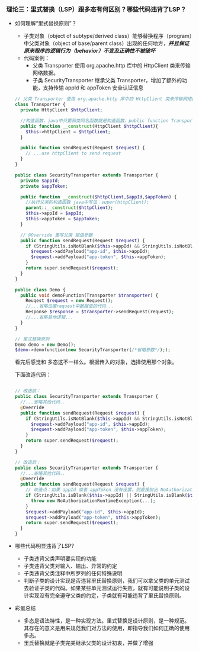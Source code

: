 ### 理论三：里式替换（LSP）跟多态有何区别？哪些代码违背了LSP？

- 如何理解“里式替换原则”？

  - 子类对象（object of subtype/derived class）能够替换程序（program）中父类对象（object of base/parent class）出现的任何地方，***并且保证原来程序的逻辑行为（behavior）不变及正确性不被破坏***
  - 代码案例：
    - 父类 Transporter 使用 org.apache.http 库中的 HttpClient 类来传输网络数据。
    - 子类 SecurityTransporter 继承父类 Transporter，增加了额外的功能，支持传输 appId 和 appToken 安全认证信息

  ```php
  // 父类 Transporter 使用 org.apache.http 库中的 HttpClient 类来传输网络数据。
  class Transporter {
    private HttpClient $httpClient;
  
    //构造函数，java中只要和类同名函数就是构造函数，public function Transporter();
    public function __construct(HttpClient $httpClient){
      $this->httpClient = $httpClient;
    }
  
    public function sendRequest(Request $request) {
      // ...use httpClient to send request
    }
  }
  
  public class SecurityTransporter extends Transporter {
    private $appId;
    private $appToken;
  
    public function __construct($httpClient,$appId,$appToken) {
      //执行父类的构造函数 java中写法：super(httpClient);
      parent::__construct($httpClient);
      $this->appId = $appId;
      $this->appToken = $appToken;
    }
  
    // @Override 重写父类 赋值参数
    public function sendRequest(Request $request) {
      if (StringUtils.isNotBlank($this->appId) && StringUtils.isNotBlank($this->appTokenn)) {
        $request->addPayload("app-id", $this->appId);
        $request->addPayload("app-token", $this->appToken);
      }
      return super.sendRequest($request);
    }
  }
  
  public class Demo {    
    public void demoFunction(Transporter $transporter) {    
      Reuqest $request = new Request();
      //...省略设置request中数据值的代码...
      Response $response = $transporter->sendRequest(request);
      //...省略其他逻辑...
    }
  }
  
  // 里式替换原则
  Demo demo = new Demo();
  $demo->demofunction(new SecurityTransporter(/*省略参数*/););
  ```
  看完后感觉和 多态这不一样么。根据传入的对象，选择使用那个对象。

  下面改造代码：

  ```php
  
  // 改造前：
  public class SecurityTransporter extends Transporter {
    //...省略其他代码..
    @Override
    public function sendRequest(Request $request) {
      if (StringUtils.isNotBlank($this->appId) && StringUtils.isNotBlank($this->appTokenn)) {
        $request->addPayload("app-id", $this->appId);
        $request->addPayload("app-token", $this->appToken);
      }
      return super.sendRequest($request);
    }
  }
  
  // 改造后：
  public class SecurityTransporter extends Transporter {
    //...省略其他代码..
    @Override
    public function sendRequest(Request $request) {
      // 改造点：如果 appId 或者 appToken 没有设置，则直接抛出 NoAuthorizationRuntimeException 未授权异常
      if (StringUtils.isBlank($this->appId) || StringUtils.isBlank($this->appTokenn)) {
        throw new NoAuthorizationRuntimeException(...);
      }
      $request->addPayload("app-id", $this->appId);
      $request->addPayload("app-token", $this->appToken);
      return super.sendRequest($request);
    }
  }
  ```

- 哪些代码明显违背了LSP?
  - 子类违背父类声明要实现的功能
  - 子类违背父类对输入、输出、异常的约定
  - 子类违背父类注释中所罗列的任何特殊说明
  - 判断子类的设计实现是否违背里氏替换原则，我们可以拿父类的单元测试去验证子类的代码。如果某些单元测试运行失败，就有可能说明子类的设计实现没有完全遵守父类的约定，子类就有可能违背了里氏替换原则。
- 彩蛋总结
  - 多态是语法特性，是一种实现方法。里式替换是设计原则，是一种规范。其存在的意义是用来规范我们对方法的使用，即指导我们如何正确的使用多态。
  - 里氏替换就是子类完美继承父类的设计初衷，并做了增强